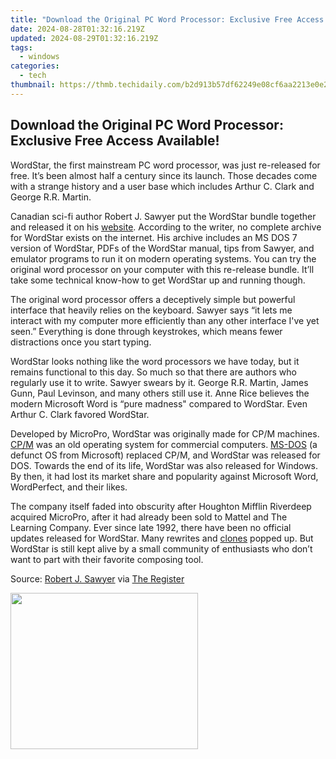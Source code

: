 ```yaml
---
title: "Download the Original PC Word Processor: Exclusive Free Access Available!"
date: 2024-08-28T01:32:16.219Z
updated: 2024-08-29T01:32:16.219Z
tags:
  - windows
categories:
  - tech
thumbnail: https://thmb.techidaily.com/b2d913b57df62249e08cf6aa2213e0e218bf0ce45d452041bd7c83bf359b02fd.jpg
---
```


## Download the Original PC Word Processor: Exclusive Free Access Available!

WordStar, the first mainstream PC word processor, was just re-released for free. It’s been almost half a century since its launch. Those decades come with a strange history and a user base which includes Arthur C. Clark and George R.R. Martin.

 Canadian sci-fi author Robert J. Sawyer put the WordStar bundle together and released it on his [website](https://sfwriter.com/blog/?p=5806). According to the writer, no complete archive for WordStar exists on the internet. His archive includes an MS DOS 7 version of WordStar, PDFs of the WordStar manual, tips from Sawyer, and emulator programs to run it on modern operating systems. You can try the original word processor on your computer with this re-release bundle. It’ll take some technical know-how to get WordStar up and running though.

 The original word processor offers a deceptively simple but powerful interface that heavily relies on the keyboard. Sawyer says “it lets me interact with my computer more efficiently than any other interface I've yet seen.” Everything is done through keystrokes, which means fewer distractions once you start typing.

 WordStar looks nothing like the word processors we have today, but it remains functional to this day. So much so that there are authors who regularly use it to write. Sawyer swears by it. George R.R. Martin, James Gunn, Paul Levinson, and many others still use it. Anne Rice believes the modern Microsoft Word is “pure madness" compared to WordStar. Even Arthur C. Clark favored WordStar.

 Developed by MicroPro, WordStar was originally made for CP/M machines. [CP/M](https://video-capture.techidaily.com/brisksnatch-slowframe-capture/) was an old operating system for commercial computers. [MS-DOS](https://easy-unlock-android.techidaily.com/in-2024-how-to-unlock-nubia-red-magic-8s-pro-phone-without-pin-by-drfone-android/) (a defunct OS from Microsoft) replaced CP/M, and WordStar was released for DOS. Towards the end of its life, WordStar was also released for Windows. By then, it had lost its market share and popularity against Microsoft Word, WordPerfect, and their likes.

 The company itself faded into obscurity after Houghton Mifflin Riverdeep acquired MicroPro, after it had already been sold to Mattel and The Learning Company. Ever since late 1992, there have been no official updates released for WordStar. Many rewrites and [clones](https://fox-hovers.techidaily.com/artists-playground-the-prime-6-platforms-for-nft-creation-for-2024/) popped up. But WordStar is still kept alive by a small community of enthusiasts who don’t want to part with their favorite composing tool.

 Source: [Robert J. Sawyer](https://sfwriter.com/blog/?p=5806) via [The Register](https://www.theregister.com/2024/08/06/wordstar%5F7%5Fthe%5Flast%5Fever/)

<ins class="adsbygoogle"
     style="display:block"
     data-ad-format="autorelaxed"
     data-ad-client="ca-pub-7571918770474297"
     data-ad-slot="1223367746"></ins>



<ins class="adsbygoogle"
     style="display:block"
     data-ad-client="ca-pub-7571918770474297"
     data-ad-slot="8358498916"
     data-ad-format="auto"
     data-full-width-responsive="true"></ins>



<!-- affiliate ads begin -->
<a href="https://caperobbin.sjv.io/c/5597632/2006123/18460" target="_top" id="2006123"><img src="//a.impactradius-go.com/display-ad/18460-2006123" border="0" alt="" width="300" height="250"/></a><img height="0" width="0" src="https://imp.pxf.io/i/5597632/2006123/18460" style="position:absolute;visibility:hidden;" border="0" />
<!-- affiliate ads end -->